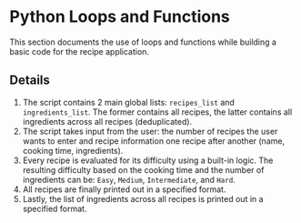# Python Loops and Functions

This section documents the use of loops and functions while building a basic code for the recipe application.

## Details
1. The script contains 2 main global lists: `recipes_list` and `ingredients_list`. The former contains all recipes, the latter contains all ingredients across all recipes (deduplicated).
2. The script takes input from the user: the number of recipes the user wants to enter and recipe information one recipe after another (name, cooking time, ingredients).
3. Every recipe is evaluated for its difficulty using a built-in logic. The resulting difficulty based on the cooking time and the number of ingredients can be: `Easy`, `Medium`, `Intermediate`, and `Hard`.
4. All recipes are finally printed out in a specified format.
5. Lastly, the list of ingredients across all recipes is printed out in a specified format.
